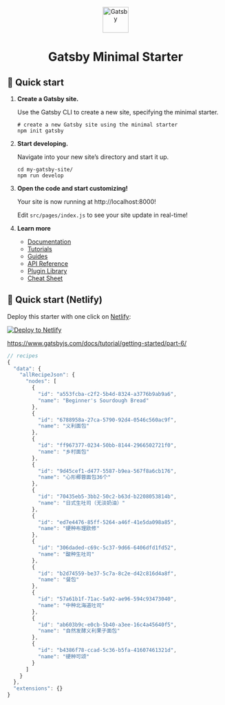 <p align="center">
  <a href="https://www.gatsbyjs.com/?utm_source=starter&utm_medium=readme&utm_campaign=minimal-starter">
    <img alt="Gatsby" src="https://www.gatsbyjs.com/Gatsby-Monogram.svg" width="60" />
  </a>
</p>
<h1 align="center">
  Gatsby Minimal Starter
</h1>

## 🚀 Quick start

1.  **Create a Gatsby site.**

    Use the Gatsby CLI to create a new site, specifying the minimal starter.

    ```shell
    # create a new Gatsby site using the minimal starter
    npm init gatsby
    ```

2.  **Start developing.**

    Navigate into your new site’s directory and start it up.

    ```shell
    cd my-gatsby-site/
    npm run develop
    ```

3.  **Open the code and start customizing!**

    Your site is now running at http://localhost:8000!

    Edit `src/pages/index.js` to see your site update in real-time!

4.  **Learn more**

    - [Documentation](https://www.gatsbyjs.com/docs/?utm_source=starter&utm_medium=readme&utm_campaign=minimal-starter)
    - [Tutorials](https://www.gatsbyjs.com/docs/tutorial/?utm_source=starter&utm_medium=readme&utm_campaign=minimal-starter)
    - [Guides](https://www.gatsbyjs.com/docs/how-to/?utm_source=starter&utm_medium=readme&utm_campaign=minimal-starter)
    - [API Reference](https://www.gatsbyjs.com/docs/api-reference/?utm_source=starter&utm_medium=readme&utm_campaign=minimal-starter)
    - [Plugin Library](https://www.gatsbyjs.com/plugins?utm_source=starter&utm_medium=readme&utm_campaign=minimal-starter)
    - [Cheat Sheet](https://www.gatsbyjs.com/docs/cheat-sheet/?utm_source=starter&utm_medium=readme&utm_campaign=minimal-starter)

## 🚀 Quick start (Netlify)

Deploy this starter with one click on [Netlify](https://app.netlify.com/signup):

[<img src="https://www.netlify.com/img/deploy/button.svg" alt="Deploy to Netlify" />](https://app.netlify.com/start/deploy?repository=https://github.com/gatsbyjs/gatsby-starter-minimal)

https://www.gatsbyjs.com/docs/tutorial/getting-started/part-6/

```js
// recipes
{
  "data": {
    "allRecipeJson": {
      "nodes": [
        {
          "id": "a553fcba-c2f2-5b4d-8324-a3776b9ab9a6",
          "name": "Beginner's Sourdough Bread"
        },
        {
          "id": "6788958a-27ca-5790-92d4-0546c560ac9f",
          "name": "义利面包"
        },
        {
          "id": "ff967377-0234-50bb-8144-2966502721f0",
          "name": "乡村面包"
        },
        {
          "id": "9d45cef1-d477-5587-b9ea-567f8a6cb176",
          "name": "心形椰蓉面包36个"
        },
        {
          "id": "70435eb5-3bb2-50c2-b63d-b2208053814b",
          "name": "日式生吐司（无淡奶油）"
        },
        {
          "id": "ed7e4476-85ff-5264-a46f-41e5da098a85",
          "name": "硬种布理欧修"
        },
        {
          "id": "306daded-c69c-5c37-9d66-6406dfd1fd52",
          "name": "酸种生吐司"
        },
        {
          "id": "b2d74559-be37-5c7a-8c2e-d42c816d4a8f",
          "name": "餐包"
        },
        {
          "id": "57a61b1f-71ac-5a92-ae96-594c93473040",
          "name": "中种北海道吐司"
        },
        {
          "id": "ab603b9c-e0cb-5b40-a3ee-16c4a45640f5",
          "name": "自然发酵义利果子面包"
        },
        {
          "id": "b4386f78-ccad-5c36-b5fa-41607461321d",
          "name": "硬种可颂"
        }
      ]
    }
  },
  "extensions": {}
}
```